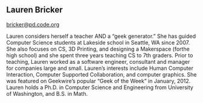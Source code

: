 ## Lauren Bricker

[bricker@pd.code.org](mailto:bricker@pd.code.org)

Lauren considers herself a teacher AND a “geek generator.” She has guided Computer Science students at Lakeside school in Seattle, WA since 2007. She also focuses on CS, 3D Printing, and designing a Makerspace (forthe high school) and she spent three years teaching CS to 7th graders. Prior to teaching, Lauren worked as a software engineer, consultant and manager for companies large and small. Lauren’s interests include Human Computer Interaction, Computer Supported Collaboration, and computer graphics. She was featured on Geekwire’s popular “Geek of the Week” in January, 2012. Lauren holds a Ph.D. in Computer Science and Engineering from University of Washington, and B.S. in Math. 